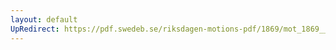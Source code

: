 ```yaml
---
layout: default
UpRedirect: https://pdf.swedeb.se/riksdagen-motions-pdf/1869/mot_1869__ak__00170/mot_1869__ak__00170_002.pdf
---
```

